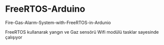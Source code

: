 # FreeRTOS-Arduino

Fire-Gas-Alarm-System-with-FreeRTOS-in-Ardunio

FreeRTOS kullanarak yangın ve Gaz sensörü Wifi modülü tasklar sayesinde çalışıyor

